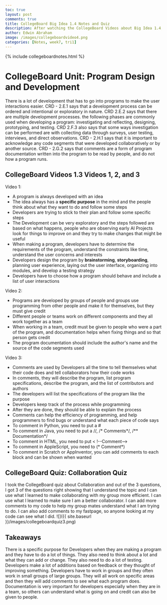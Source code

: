 ```yaml
---
toc: true
layout: post
comments: true
title: CollegeBoard Big Idea 1.4 Notes and Quiz
description: After watching the CollegeBoard Videos about Big Idea 1.4, I took some notes to help me remember and I applied my knowledge to a quiz.
author: Edwin Abraham
image: /images/collegeboardvideo4.png
categories: [Notes, week7, tri1]
---
```

{% include collegeboardnotes.html %}

# CollegeBoard Unit: Program Design and Development
There is a lot of development that has to go into programs to make the user interactions easier. CRD - 2.E.1 says that a development process can be ordered and intentional or exploratory in nature. CRD 2.E.2 says that there are multiple development processes. the following phases are commonly used when developing a program: investigating and reflecting, designing, prototyping, and testing. CRD 2.F.3 also says that some ways investigation can be performed are with collecting data through surveys, user testing, interviews, and direct observations. CRD - 2.H.1 says that it is important to acknowledge any code segments that were developed collaboratively or by another source. CRD - 2.G.2 says that comments are a form of program documentation written into the program to be read by people, and do not how a program runs.

## CollegeBoard Videos 1.3 Videos 1, 2, and 3

Video 1:
- A program is always developed with an idea
- The idea always has a **specific purpose** in the mind and the people think about what they want to do and follow some steps
- Developers are trying to stick to their plan and follow some specific steps
- The Development can be very exploratory and the steps followed are based on what happens, people who are observing early AI Projects look for things to improve on and they try to make changes that might be useful
- When making a program, developers have to determine the requirements of the program, understand the constraints like time, understand the user concerns and interests
- Developers design the program by **brainstorming**, **storyboarding**, planning user experience, laying out the user interface, organizing into modules, and develop a testing strategy
- Developers have to choose how a program should behave and include a list of user interactions

Video 2:
- Programs are developed by groups of people and groups use programming from other people and make it for themselves, but they must give credit
- Different people or teams work on different components and they all work together as a team
- When working in a team, credit must be given to people who were a part of the program, and documentation helps when fixing things and so that person gets credit
- The program documentation should include the author's name and the source of the code segments used


Video 3:
- Comments are used by Developers all the time to tell themselves what their code does and tell collaborators how their code works
- In comments, they will describe the program, list program specifications, describe the program, and the list of contributors and authors
- The developers will list the specifications of the program like the purpose
- Developers keep track of the process while programming
- After they are done, they should be able to explain the process
- Comments can help the efficiency of programming, and help programmers to find bugs or understand what each piece of code says
- To comment in Python, you need to put a #
- To comment in Java, you need to put a //, /* Comments*/, /** Documentation*/
- To comment in HTML, you need to put < !--Comment-->
- To comment in AppleScript, you need to (* Comment*)
- To comment in Scratch or AppInventor, you can add comments to each block and can be shown when wanted

## CollegeBoard Quiz: Collaboration Quiz
I took the CollegeBoard quiz about Collaboration and out of the 3 questions, I got 3 of the questions right showing that I understand the topic and I can use what I learned to make collaborating with my group more efficient. I can use what I learned to make sure I am a better collaborator. I can add more comments to my code to help my group mates understand what I am trying to do. I can also add comments to my fastpage, so anyone looking at my code can see what I did.
![]({{ site.baseurl }}/images/collegeboardquiz3.png)

## Takeaways
There is a specific purpose for Developers when they are making a program and they have to do a lot of things. They also need to think about a lot and what they can add or change. They also need to do a lot of testing. Developers make a lot of additions based on feedback or they thought of improving something. Developers have to work in groups and they often work in small groups of large groups. They will all work on specific areas and then they will add comments to see what each program does. Documentation is very important for developers especially when they are in a team, so others can understand what is going on and credit can also be given to people.